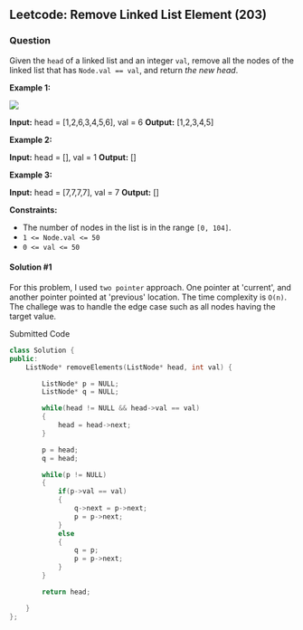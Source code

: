 

## Leetcode: Remove Linked List Element (203)

### Question

Given the  `head`  of a linked list and an integer  `val`, remove all the nodes of the linked list that has  `Node.val == val`, and return  _the new head_.

**Example 1:**

![](https://assets.leetcode.com/uploads/2021/03/06/removelinked-list.jpg)

**Input:** head = [1,2,6,3,4,5,6], val = 6
**Output:** [1,2,3,4,5]

**Example 2:**

**Input:** head = [], val = 1
**Output:** []

**Example 3:**

**Input:** head = [7,7,7,7], val = 7
**Output:** []

**Constraints:**

-   The number of nodes in the list is in the range  `[0, 104]`.
-   `1 <= Node.val <= 50`
-   `0 <= val <= 50`


#### Solution #1

For this problem, I used `two pointer` approach. One pointer at 'current', and another pointer pointed at 'previous' location. The time complexity is `O(n)`. The challege was to handle the edge case such as all nodes having the target value.

Submitted Code

``` cpp
class Solution {
public:
    ListNode* removeElements(ListNode* head, int val) {

        ListNode* p = NULL;
        ListNode* q = NULL;

        while(head != NULL && head->val == val)
        {
            head = head->next;
        }

        p = head;
        q = head;

        while(p != NULL)
        {
            if(p->val == val)
            {
                q->next = p->next;
                p = p->next;
            }
            else
            {
                q = p;
                p = p->next;
            }
        }

        return head;

    }
};
```
